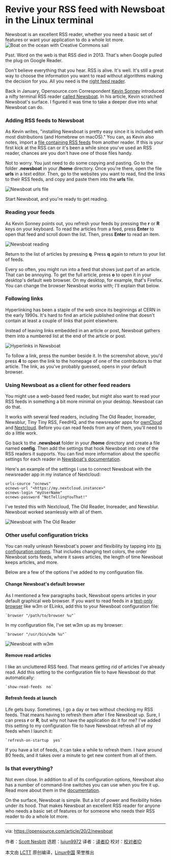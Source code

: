 [#]: collector: (lujun9972)
[#]: translator: ( )
[#]: reviewer: ( )
[#]: publisher: ( )
[#]: url: ( )
[#]: subject: (Revive your RSS feed with Newsboat in the Linux terminal)
[#]: via: (https://opensource.com/article/20/2/newsboat)
[#]: author: (Scott Nesbitt https://opensource.com/users/scottnesbitt)

Revive your RSS feed with Newsboat in the Linux terminal
======
Newsboat is an excellent RSS reader, whether you need a basic set of
features or want your application to do a whole lot more.
![Boat on the ocean with Creative Commons sail][1]

Psst. Word on the web is that RSS died in 2013. That's when Google pulled the plug on Google Reader.

Don't believe everything that you hear. RSS is alive. It's well. It's still a great way to choose the information you want to read without algorithms making the decision for you. All you need is the [right feed reader][2].

Back in January, Opensource.com Correspondent [Kevin Sonney][3] introduced a nifty terminal RSS reader [called Newsboat][4]. In his article, Kevin scratched Newsboat's surface. I figured it was time to take a deeper dive into what Newsboat can do.

### Adding RSS feeds to Newsboat

As Kevin writes, "installing Newsboat is pretty easy since it is included with most distributions (and Homebrew on macOS)." You can, as Kevin also notes, import a [file containing RSS feeds][5] from another reader. If this is your first kick at the RSS can or it's been a while since you've used an RSS reader, chances are you don't have one of those files handy.

Not to worry. You just need to do some copying and pasting. Go to the folder **.newsboat** in your **/home** directory. Once you're there, open the file **urls** in a text editor. Then, go to the websites you want to read, find the links to their RSS feeds, and copy and paste them into the **urls** file.

![Newsboat urls file][6]

Start Newsboat, and you're ready to get reading.

### Reading your feeds

As Kevin Sonney points out, you refresh your feeds by pressing the **r** or **R** keys on your keyboard. To read the articles from a feed, press **Enter** to open that feed and scroll down the list. Then, press **Enter** to read an item.

![Newsboat reading][7]

Return to the list of articles by pressing **q**. Press **q** again to return to your list of feeds.

Every so often, you might run into a feed that shows just part of an article. That can be annoying. To get the full article, press **o** to open it in your desktop's default web browser. On my desktop, for example, that's Firefox. You can change the browser Newsboat works with; I'll explain that below.

### Following links

Hyperlinking has been a staple of the web since its beginnings at CERN in the early 1990s. It's hard to find an article published online that doesn't contain at least a couple of links that point elsewhere.

Instead of leaving links embedded in an article or post, Newsboat gathers them into a numbered list at the end of the article or post.

![Hyperlinks in Newsboat][8]

To follow a link, press the number beside it. In the screenshot above, you'd press **4** to open the link to the homepage of one of the contributors to that article. The link, as you've probably guessed, opens in your default browser.

### Using Newsboat as a client for other feed readers

You might use a web-based feed reader, but might also want to read your RSS feeds in something a bit more minimal on your desktop. Newsboat can do that.

It works with several feed readers, including The Old Reader, Inoreader, Newsblur, Tiny Tiny RSS, FeedHQ, and the newsreader apps for [ownCloud][9] and [Nextcloud][10]. Before you can read feeds from any of them, you'll need to do a little work.

Go back to the **.newsboat** folder in your **/home** directory and create a file named **config**. Then add the settings that hook Newsboat into one of the RSS readers it supports. You can find more information about the specific settings for each reader in [Newsboat's documentation][11].

Here's an example of the settings I use to connect Newsboat with the newsreader app in my instance of Nextcloud:


```
urls-source "ocnews"
ocnews-url "<https://my.nextcloud.instance>"
ocnews-login "myUserName"
ocnews-password "NotTellingYouThat!"
```

I've tested this with Nextcloud, The Old Reader, Inoreader, and Newsblur. Newsboat worked seamlessly with all of them.

![Newsboat with The Old Reader][12]

### Other useful configuration tricks

You can really unleash Newsboat's power and flexibility by tapping into [its configuration options][13]. That includes changing text colors, the order Newsboat sorts feeds, where it saves articles, the length of time Newsboat keeps articles, and more.

Below are a few of the options I've added to my configuration file.

#### Change Newsboat's default browser

As I mentioned a few paragraphs back, Newsboat opens articles in your default graphical web browser. If you want to read feeds in a [text-only browser][14] like w3m or ELinks, add this to your Newsboat configuration file:


```
`browser "/path/to/browser %u"`
```

In my configuration file, I've set w3m up as my browser:


```
`browser "/usr/bin/w3m %u"`
```

![Newsboat with w3m][15]

#### Remove read articles

I like an uncluttered RSS feed. That means getting rid of articles I've already read. Add this setting to the configuration file to have Newsboat do that automatically:


```
`show-read-feeds  no`
```

#### Refresh feeds at launch

Life gets busy. Sometimes, I go a day or two without checking my RSS feeds. That means having to refresh them after I fire Newsboat up. Sure, I can press **r** or **R**, but why not have the application do it for me? I've added this setting to my configuration file to have Newsboat refresh all of my feeds when I launch it:


```
`refresh-on-startup  yes`
```

If you have a lot of feeds, it can take a while to refresh them. I have around 80 feeds, and it takes over a minute to get new content from all of them.

### Is that everything?

Not even close. In addition to all of its configuration options, Newsboat also has a number of command-line switches you can use when you fire it up. Read more about them in the [documentation][16].

On the surface, Newsboat is simple. But a lot of power and flexibility hides under its hood. That makes Newsboat an excellent RSS reader for anyone who needs a basic set of features or for someone who needs their RSS reader to do a whole lot more.

--------------------------------------------------------------------------------

via: https://opensource.com/article/20/2/newsboat

作者：[Scott Nesbitt][a]
选题：[lujun9972][b]
译者：[译者ID](https://github.com/译者ID)
校对：[校对者ID](https://github.com/校对者ID)

本文由 [LCTT](https://github.com/LCTT/TranslateProject) 原创编译，[Linux中国](https://linux.cn/) 荣誉推出

[a]: https://opensource.com/users/scottnesbitt
[b]: https://github.com/lujun9972
[1]: https://opensource.com/sites/default/files/styles/image-full-size/public/lead-images/CreativeCommons_ideas_520x292_1112JS.png?itok=otei0vKb (Boat on the ocean with Creative Commons sail)
[2]: https://opensource.com/article/17/3/rss-feed-readers
[3]: https://opensource.com/users/ksonney
[4]: https://opensource.com/article/20/1/open-source-rss-feed-reader
[5]: https://en.wikipedia.org/wiki/OPML
[6]: https://opensource.com/sites/default/files/uploads/newsboat-urls-file.png (Newsboat urls file)
[7]: https://opensource.com/sites/default/files/uploads/newsboat-reading.png (Newsboat reading)
[8]: https://opensource.com/sites/default/files/uploads/newsboat-links.png (Hyperlinks in Newsboat)
[9]: https://github.com/owncloudarchive/news
[10]: https://github.com/nextcloud/news
[11]: https://newsboat.org/releases/2.18/docs/newsboat.html#_newsboat_as_a_client_for_newsreading_services
[12]: https://opensource.com/sites/default/files/uploads/newsboat-oldreader.png (Newsboat with The Old Reader)
[13]: https://newsboat.org/releases/2.18/docs/newsboat.html#_example_configuration
[14]: https://opensource.com/article/16/12/web-browsers-linux-command-line
[15]: https://opensource.com/sites/default/files/uploads/newsboat-read-with-w3m.png (Newsboat with w3m)
[16]: https://newsboat.org/releases/2.18/docs/newsboat.html
